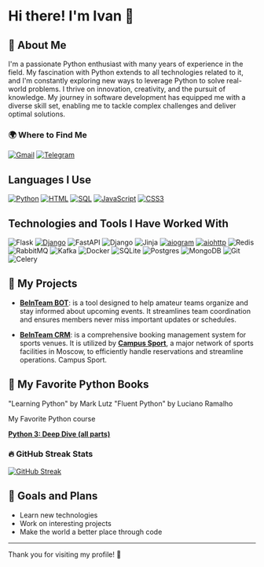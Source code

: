 # Hi there! I'm Ivan 👋

## 🚀 About Me

I'm a passionate Python enthusiast with many years of experience in the field. My fascination with Python extends to all technologies related to it, and I'm constantly exploring new ways to leverage Python to solve real-world problems. I thrive on innovation, creativity, and the pursuit of knowledge. My journey in software development has equipped me with a diverse skill set, enabling me to tackle complex challenges and deliver optimal solutions.

### 🌍 Where to Find Me

[![Gmail](https://img.shields.io/badge/Gmail-EA4335?style=flat&logo=gmail&logoColor=white)](mailto:ivanmankos@gmail.com)
[![Telegram](https://img.shields.io/badge/Telegram-26A5E4?style=flat&logo=telegram&logoColor=white)](https://t.me/ivanmanko)

## Languages I Use

[![Python](https://shields.io/badge/python-3.x-yellow.svg?style=flat)](https://www.python.org/)
[![HTML](https://img.shields.io/badge/HTML5-F00F00?style=flat&logo=html5&logoColor=white)](https://www.w3.org/TR/html5/)
[![SQL](https://img.shields.io/badge/SQL-E3198C?style=flat&logo=sql&logoColor=white)](https://www.w3schools.com/sql/)
[![JavaScript](https://img.shields.io/badge/JavaScript-F7DF4E?style=flat&logo=javascript&logoColor=white)](https://www.w3schools.com/js/)
[![CSS3](https://img.shields.io/badge/CSS3-2AA2FF?style=flat&logo=css3&logoColor=white)](https://www.w3schools.com/css/)

## Technologies and Tools I Have Worked With

![Flask](https://img.shields.io/badge/flask-%23000.svg?style=flat&logo=flask&logoColor=white)
[![Django](https://shields.io/badge/django-3.2-orange.svg?style=flat)](https://www.django.com/)
![FastAPI](https://img.shields.io/badge/FastAPI-005571?style=flat&logo=fastapi)
![Django](https://img.shields.io/badge/django-%23092E20.svg?style=flat&logo=django&logoColor=white)
![Jinja](https://img.shields.io/badge/jinja-white.svg?style=flat&logo=jinja&logoColor=black)
[![aiogram](https://img.shields.io/badge/aiogram-0.15.2-blue.svg?style=flat)](https://github.com/aiogram/aiogram)
[![aiohttp](https://img.shields.io/badge/aiohttp-0.40.5-green.svg?style=flat)](https://aiohttp.readthedocs.io/en/latest/)
![Redis](https://img.shields.io/badge/-Redis-DC382D?style=flat&logo=redis&logoColor=white)
![RabbitMQ](https://img.shields.io/badge/-RabbitMQ-FF6600?style=flat&logo=rabbitmq&logoColor=white)
![Kafka](https://img.shields.io/badge/-Kafka-231F20?style=flat&logo=apache-kafka&logoColor=white)
![Docker](https://img.shields.io/badge/-Docker-2496ED?style=flat&logo=Docker&logoColor=white)
![SQLite](https://img.shields.io/badge/sqlite-%2307405e.svg?style=flat&logo=sqlite&logoColor=white)
![Postgres](https://img.shields.io/badge/-Postgres-4169E1?style=flat&logo=postgresql&logoColor=white)
![MongoDB](https://img.shields.io/badge/-MongoDB-47A248?style=flat&logo=mongodb&logoColor=white)
![Git](https://img.shields.io/badge/-Git-F05032?style=flat&logo=git&logoColor=white)
![Celery](https://img.shields.io/badge/celery-%23a9cc54.svg?style=flat&logo=celery&logoColor=ddf4a4)

## 🌟 My Projects

- **[BeInTeam BOT](https://t.me/BeInTeambot)**: is a tool designed to help amateur teams organize and stay informed about upcoming events. It streamlines team coordination and ensures members never miss important updates or schedules.

- **[BeInTeam CRM](https://api.beinteam.ru/docs)**: is a comprehensive booking management system for sports venues. It is utilized by **[Campus Sport](https://sportcampus.ru/)**, a major network of sports facilities in Moscow, to efficiently handle reservations and streamline operations. Campus Sport.

## 🌟 My Favorite Python Books

"Learning Python" by Mark Lutz
"Fluent Python" by Luciano Ramalho

My Favorite Python course

**[Python 3: Deep Dive (all parts)](https://https://www.udemy.com/course/python-3-deep-dive-part-1/)**

### 🔥 GitHub Streak Stats

[![GitHub Streak](https://github-readme-streak-stats.herokuapp.com/?user=ivanmanko&theme=dark)](https://git.io/streak-stats)

## 🎯 Goals and Plans

- Learn new technologies
- Work on interesting projects
- Make the world a better place through code

---

Thank you for visiting my profile! 🌟
